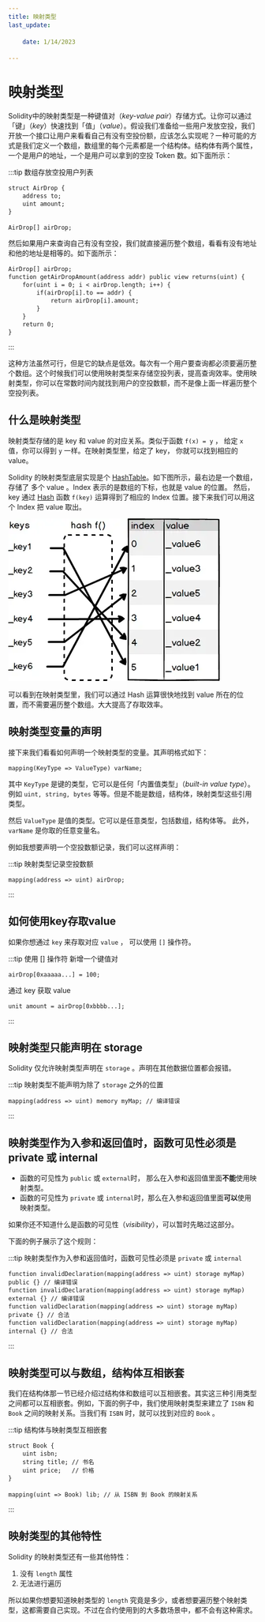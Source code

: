 ```yaml
---
title: 映射类型
last_update:

    date: 1/14/2023

---
```


# 映射类型

Solidity中的映射类型是一种键值对（_key-value pair_）存储方式。让你可以通过「键」（_key_）快速找到「值」（_value_）。假设我们准备给一些用户发放空投，我们开放一个接口让用户来看看自己有没有空投份额，应该怎么实现呢？一种可能的方式是我们定义一个数组，数组里的每个元素都是一个结构体。结构体有两个属性，一个是用户的地址，一个是用户可以拿到的空投 Token 数。如下面所示：

:::tip 数组存放空投用户列表

```solidity
struct AirDrop {
    address to;
    uint amount;
}

AirDrop[] airDrop;
```

然后如果用户来查询自己有没有空投，我们就直接遍历整个数组，看看有没有地址和他的地址是相等的。如下面所示：

```solidity
AirDrop[] airDrop;
function getAirDropAmount(address addr) public view returns(uint) {
    for(uint i = 0; i < airDrop.length; i++) {
        if(airDrop[i].to == addr) {
            return airDrop[i].amount;
        }
    }
    return 0;
}
```

:::

这种方法虽然可行，但是它的缺点是低效。每次有一个用户要查询都必须要遍历整个数组。这个时候我们可以使用映射类型来存储空投列表，提高查询效率。使用映射类型，你可以在常数时间内就找到用户的空投数额，而不是像上面一样遍历整个空投列表。

## 什么是映射类型

映射类型存储的是 key 和 value 的对应关系。类似于函数 `f(x) = y` ， 给定 `x` 值，你可以得到 `y` 一样。在映射类型里，给定了 key， 你就可以找到相应的 value。

Solidity 的映射类型底层实现是个 [HashTable](https://en.wikipedia.org/wiki/Hash_table)。如下图所示，最右边是一个数组，存储了 多个 value 。Index 表示的是数组的下标，也就是 value 的位置。 然后，key 通过 [Hash](http://www.unixwiz.net/techtips/iguide-crypto-hashes.html) 函数 `f(key)` 运算得到了相应的 Index 位置。接下来我们可以用这个 Index 把 value 取出。

![](./assets/mapping/bbaed99c6d6042f4988ea10247caf3fe.png)

可以看到在映射类型里，我们可以通过 Hash 运算很快地找到 value 所在的位置，而不需要遍历整个数组。大大提高了存取效率。

## 映射类型变量的声明

接下来我们看看如何声明一个映射类型的变量。其声明格式如下：

```solidity
mapping(KeyType => ValueType) varName;
```

其中 `KeyType` 是键的类型，它可以是任何「内置值类型」（_built-in value type_）。例如 `uint, string, bytes` 等等。但是不能是数组，结构体，映射类型这些引用类型。

然后 `ValueType` 是值的类型。它可以是任意类型，包括数组，结构体等。 此外， `varName` 是你取的任意变量名。

例如我想要声明一个空投数额记录，我们可以这样声明：

:::tip 映射类型记录空投数额

```solidity
mapping(address => uint) airDrop;
```

:::

## 如何使用key存取value

如果你想通过 `key` 来存取对应 `value` ， 可以使用 `[]` 操作符。

:::tip 使用 [] 操作符
新增一个键值对

```solidity
airDrop[0xaaaaa...] = 100;
```

通过 key 获取 value

```solidity
unit amount = airDrop[0xbbbb...];
```

:::

## 映射类型只能声明在 storage

Solidity 仅允许映射类型声明在 `storage` 。声明在其他数据位置都会报错。

:::tip 映射类型不能声明为除了 `storage` 之外的位置

```solidity
mapping(address => uint) memory myMap; // 编译错误
```

:::

## 映射类型作为入参和返回值时，函数可见性必须是 private 或 internal

* 函数的可见性为 `public` 或 `external`时， 那么在入参和返回值里面**不能**使用映射类型。
* 函数的可见性为 `private` 或 `internal`时，那么在入参和返回值里面**可以**使用映射类型。

如果你还不知道什么是函数的可见性（_visibility_），可以暂时先略过这部分。

下面的例子展示了这个规则：

:::tip 映射类型作为入参和返回值时，函数可见性必须是 `private` 或 `internal` 

```solidity
function invalidDeclaration(mapping(address => uint) storage myMap) public {} // 编译错误
function invalidDeclaration(mapping(address => uint) storage myMap) external {} // 编译错误
function validDeclaration(mapping(address => uint) storage myMap) private {} // 合法
function validDeclaration(mapping(address => uint) storage myMap) internal {} // 合法
```

:::

## 映射类型可以与数组，结构体互相嵌套

我们在结构体那一节已经介绍过结构体和数组可以互相嵌套。其实这三种引用类型之间都可以互相嵌套。例如，下面的例子中，我们使用映射类型来建立了 `ISBN` 和 `Book` 之间的映射关系。当我们有 `ISBN` 时，就可以找到对应的 `Book` 。

:::tip 结构体与映射类型互相嵌套

```solidity
struct Book {
    uint isbn;
    string title; // 书名
    uint price;   // 价格
}

mapping(uint => Book) lib; // 从 ISBN 到 Book 的映射关系
```

:::

## 映射类型的其他特性

Solidity 的映射类型还有一些其他特性：

1. 没有 `length` 属性
2. 无法进行遍历

所以如果你想要知道映射类型的 `length` 究竟是多少，或者想要遍历整个映射类型，这都需要自己实现。不过在合约使用到的大多数场景中，都不会有这种需求。
